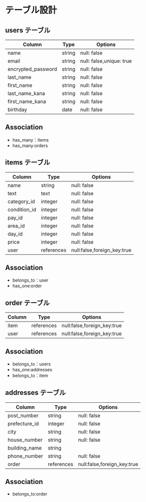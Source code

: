# テーブル設計

## users テーブル

| Column             | Type   | Options                 |
| ------------------ | ------ | ----------------------- |
| name               | string | null: false             |
| email              | string | null: false,unique: true|
| encrypted_password | string | null: false             |
| last_name          | string | null: false             |
| first_name         | string | null: false             |
| last_name_kana     | string | null: false             |
| first_name_kana    | string | null: false             |
| birthday           | date   | null: false             |

## Association
- has_many：items
- has_many:orders


## items テーブル

| Column      | Type       | Options                     |
| ----------- | ---------- | ----------------------------|
| name        | string     | null: false                 |
| text        | text       | null: false                 |
| category_id | integer    | null: false                 |
| condition_id| integer    | null: false                 |
| pay_id      | integer    | null: false                 |
| area_id     | integer    | null: false                 |
| day_id      | integer    | null: false                 |
| price       | integer    | null: false                 |
| user        | references | null:false,foreign_key:true |

## Association
- belongs_to：user
- has_one:order


## order テーブル

| Column    | Type       | Options                     |
| --------- | ---------- | ----------------------------|
| item      | references | null:false,foreign_key:true |
| user      | references | null:false,foreign_key:true |

## Association
- belongs_to：users
- has_one:addresses
- belongs_to：item


## addresses テーブル

| Column         | Type       | Options                     |
| -------------- | ---------- | ----------------------------|
| post_number    | string     | null: false                 |
| prefecture_id  | integer    | null: false                 |
| city           | string     | null: false                 |
| house_number   | string     | null: false                 |
| building_name  | string     |                             |
| phone_number   | string     | null: false                 |
| order          | references | null:false,foreign_key:true |

## Association
- belongs_to:order